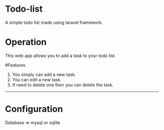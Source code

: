 # Todo-list
A simple todo list made using laravel framework.

# Operation
This web app allows you to add a task to your todo list.


#Features
1. You simply can add a new task.
2. You can edit a new task.
3. If need to delete one then you can delete the task.

----------
# Configuration
Database => mysql or sqlite

